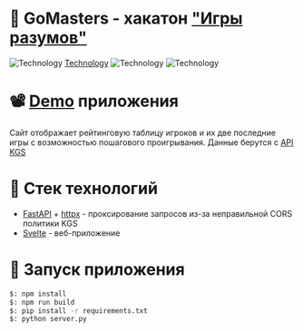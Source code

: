 # 📜 GoMasters - хакатон ["Игры разумов"](https://practicingfutures.org/mindgame)  
![Technology](https://img.shields.io/badge/frontend-svelte--v3-orange) [Technology](https://img.shields.io/badge/backend-fastapi-green) ![Technology](https://img.shields.io/badge/lang-python--3.7-blue) ![Technology](https://img.shields.io/badge/lang-javascript-yellow)

# 📽 [Demo](https://drive.google.com/file/d/1eCb4pxvAIy8b3kuNRaL3psVLeEQquFYn/view) приложения
Cайт отображает рейтинговую таблицу игроков и их две последние игры с возможностью пошагового проигрывания. Данные берутся с [API KGS](https://www.gokgs.com/json/access)

# 🔫 Стек технологий
* [FastAPI](https://fastapi.tiangolo.com/) + [httpx](https://www.python-httpx.org/) - проксирование запросов из-за неправильной CORS политики KGS
* [Svelte](https://svelte.dev/) - веб-приложение

# 🚀 Запуск приложения
```bash
$: npm install
$: npm run build
$: pip install -r requirements.txt
$: python server.py
```
